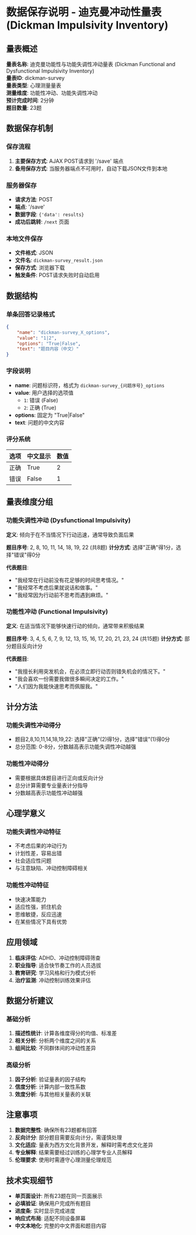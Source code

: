# 数据保存说明 - 迪克曼冲动性量表 (Dickman Impulsivity Inventory)

## 量表概述

**量表名称**: 迪克曼功能性与功能失调性冲动量表 (Dickman Functional and Dysfunctional Impulsivity Inventory)  
**量表ID**: dickman-survey  
**量表类型**: 心理测量量表  
**测量维度**: 功能性冲动、功能失调性冲动  
**预计完成时间**: 2分钟  
**题目数量**: 23题  

## 数据保存机制

### 保存流程
1. **主要保存方式**: AJAX POST请求到 '/save' 端点
2. **备用保存方式**: 当服务器端点不可用时，自动下载JSON文件到本地

### 服务器保存
- **请求方法**: POST
- **端点**: '/save'
- **数据字段**: `{'data': results}`
- **成功后跳转**: `/next` 页面

### 本地文件保存
- **文件格式**: JSON
- **文件名**: `dickman-survey_result.json`
- **保存方式**: 浏览器下载
- **触发条件**: POST请求失败时自动启用

## 数据结构

### 单条回答记录格式
```json
{
    "name": "dickman-survey_X_options",
    "value": "1|2",
    "options": "True|False",
    "text": "题目内容（中文）"
}
```

### 字段说明
- **name**: 问题标识符，格式为 `dickman-survey_{问题序号}_options`
- **value**: 用户选择的选项值
  - `1`: 错误 (False)
  - `2`: 正确 (True)
- **options**: 固定为 "True|False"
- **text**: 问题的中文内容

### 评分系统
| 选项 | 中文显示 | 数值 |
|------|----------|------|
| 正确 | True | 2 |
| 错误 | False | 1 |

## 量表维度分组

### 功能失调性冲动 (Dysfunctional Impulsivity)
**定义**: 倾向于在不当情况下行动迅速，通常导致负面后果

**题目序号**: 2, 8, 10, 11, 14, 18, 19, 22 (共8题)
**计分方式**: 选择"正确"得1分，选择"错误"得0分

**代表题目**:
- "我经常在行动前没有花足够的时间思考情况。"
- "我经常不考虑后果就说话和做事。"
- "我经常因为行动前不思考而遇到麻烦。"

### 功能性冲动 (Functional Impulsivity)
**定义**: 在适当情况下能够快速行动的倾向，通常带来积极结果

**题目序号**: 3, 4, 5, 6, 7, 9, 12, 13, 15, 16, 17, 20, 21, 23, 24 (共15题)
**计分方式**: 部分题目反向计分

**代表题目**:
- "我擅长利用突发机会，在必须立即行动否则错失机会的情况下。"
- "我会喜欢一份需要我做很多瞬间决定的工作。"
- "人们因为我能快速思考而佩服我。"

## 计分方法

### 功能失调性冲动得分
- 题目2,8,10,11,14,18,19,22: 选择"正确"(2)得1分，选择"错误"(1)得0分
- 总分范围: 0-8分，分数越高表示功能失调性冲动越强

### 功能性冲动得分
- 需要根据具体题目进行正向或反向计分
- 总分计算需要专业量表计分指导
- 分数越高表示功能性冲动越强

## 心理学意义

### 功能失调性冲动特征
- 不考虑后果的冲动行为
- 计划性差，容易出错
- 社会适应性问题
- 与注意缺陷、冲动控制障碍相关

### 功能性冲动特征
- 快速决策能力
- 适应性强，抓住机会
- 思维敏捷，反应迅速
- 在某些情况下具有优势

## 应用领域

1. **临床评估**: ADHD、冲动控制障碍筛查
2. **职业指导**: 适合快节奏工作的人员选拔
3. **教育研究**: 学习风格和行为模式分析
4. **治疗监测**: 冲动控制训练效果评估

## 数据分析建议

### 基础分析
1. **描述性统计**: 计算各维度得分的均值、标准差
2. **相关分析**: 分析两个维度之间的关系
3. **组间比较**: 不同群体间的冲动性差异

### 高级分析
1. **因子分析**: 验证量表的因子结构
2. **信度分析**: 计算内部一致性系数
3. **效度分析**: 与其他相关量表的关联

## 注意事项

1. **数据完整性**: 确保所有23题都有回答
2. **反向计分**: 部分题目需要反向计分，需谨慎处理
3. **文化适应**: 量表为西方文化背景开发，解释时需考虑文化差异
4. **专业解释**: 结果需要经过训练的心理学专业人员解释
5. **伦理要求**: 使用时需遵守心理测量伦理规范

## 技术实现细节

- **单页面设计**: 所有23题在同一页面展示
- **必填验证**: 确保用户完成所有题目
- **进度条**: 实时显示完成进度
- **响应式布局**: 适配不同设备屏幕
- **中文本地化**: 完整的中文界面和题目内容